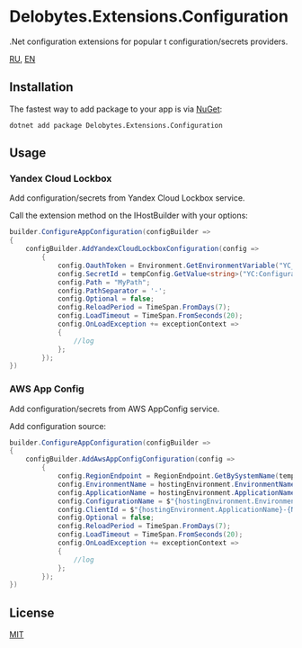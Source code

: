# Delobytes.Extensions.Configuration
.Net configuration extensions for popular t configuration/secrets providers.

[RU](README.md), [EN](README.en.md)

## Installation

The fastest way to add package to your app is via [NuGet](https://www.nuget.org/packages/Delobytes.Extensions.Configuration):

    dotnet add package Delobytes.Extensions.Configuration

## Usage

### Yandex Cloud Lockbox
Add configuration/secrets from Yandex Cloud Lockbox service.

Call the extension method on the IHostBuilder with your options:

```csharp
builder.ConfigureAppConfiguration(configBuilder =>
{
    configBuilder.AddYandexCloudLockboxConfiguration(config =>
        {
            config.OauthToken = Environment.GetEnvironmentVariable("YC_OAUTH_TOKEN");
            config.SecretId = tempConfig.GetValue<string>("YC:ConfigurationSecretId");
            config.Path = "MyPath";
            config.PathSeparator = '-';
            config.Optional = false;
            config.ReloadPeriod = TimeSpan.FromDays(7);
            config.LoadTimeout = TimeSpan.FromSeconds(20);
            config.OnLoadException += exceptionContext =>
            {
                //log
            };
        });
})
```

### AWS App Config
Add configuration/secrets from AWS AppConfig service.

Add configuration source:

```csharp
builder.ConfigureAppConfiguration(configBuilder =>
{
    configBuilder.AddAwsAppConfigConfiguration(config =>
        {
			config.RegionEndpoint = RegionEndpoint.GetBySystemName(tempConfig.GetValue<string>("AWS:Region"));
            config.EnvironmentName = hostingEnvironment.EnvironmentName;
            config.ApplicationName = hostingEnvironment.ApplicationName;
            config.ConfigurationName = $"{hostingEnvironment.EnvironmentName}-{hostingEnvironment.ApplicationName}-profile";
            config.ClientId = $"{hostingEnvironment.ApplicationName}-{Node.Id}";
            config.Optional = false;
            config.ReloadPeriod = TimeSpan.FromDays(7);
            config.LoadTimeout = TimeSpan.FromSeconds(20);
            config.OnLoadException += exceptionContext =>
            {
                //log
            };
        });
})
```


## License
[MIT](https://github.com/a-postx/Delobytes.Extensions.Configuration/blob/master/LICENSE)
